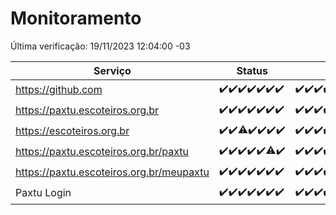 # Monitoramento

Última verificação: 19/11/2023 12:04:00 -03

|Serviço|Status|Últimas 24h|
|---|---|---|
|https://github.com|<span title="2023-11-12: OK=24">✔️</span><span title="2023-11-13: OK=24">✔️</span><span title="2023-11-14: OK=24">✔️</span><span title="2023-11-15: OK=24">✔️</span><span title="2023-11-16: OK=24">✔️</span><span title="2023-11-17: OK=24">✔️</span><span title="2023-11-18: OK=15">✔️</span>|<span title="18/11/2023 12:04:00 -03 : 200">✔️</span><span title="18/11/2023 13:06:00 -03 : 200">✔️</span><span title="18/11/2023 14:03:00 -03 : 200">✔️</span><span title="18/11/2023 15:07:00 -03 : 200">✔️</span><span title="18/11/2023 16:03:00 -03 : 200">✔️</span><span title="18/11/2023 17:05:00 -03 : 200">✔️</span><span title="18/11/2023 18:03:00 -03 : 200">✔️</span><span title="18/11/2023 19:04:00 -03 : 200">✔️</span><span title="18/11/2023 20:04:00 -03 : 200">✔️</span><span title="18/11/2023 21:33:00 -03 : 200">✔️</span><span title="18/11/2023 22:52:00 -03 : 200">✔️</span><span title="18/11/2023 23:22:00 -03 : 200">✔️</span><span title="19/11/2023 00:06:00 -03 : 200">✔️</span><span title="19/11/2023 01:07:00 -03 : 200">✔️</span><span title="19/11/2023 02:05:00 -03 : 200">✔️</span><span title="19/11/2023 03:07:00 -03 : 200">✔️</span><span title="19/11/2023 04:03:00 -03 : 200">✔️</span><span title="19/11/2023 05:07:00 -03 : 200">✔️</span><span title="19/11/2023 06:04:00 -03 : 200">✔️</span><span title="19/11/2023 07:05:00 -03 : 200">✔️</span><span title="19/11/2023 08:03:00 -03 : 200">✔️</span><span title="19/11/2023 09:10:00 -03 : 200">✔️</span><span title="19/11/2023 10:06:00 -03 : 200">✔️</span><span title="19/11/2023 11:03:00 -03 : 200">✔️</span><span title="19/11/2023 12:04:00 -03 : 200">✔️</span>|
|https://paxtu.escoteiros.org.br|<span title="2023-11-12: OK=24">✔️</span><span title="2023-11-13: OK=24">✔️</span><span title="2023-11-14: OK=24">✔️</span><span title="2023-11-15: OK=24">✔️</span><span title="2023-11-16: OK=24">✔️</span><span title="2023-11-17: OK=24">✔️</span><span title="2023-11-18: OK=15">✔️</span>|<span title="18/11/2023 12:04:00 -03 : 200">✔️</span><span title="18/11/2023 13:06:00 -03 : 200">✔️</span><span title="18/11/2023 14:03:00 -03 : 200">✔️</span><span title="18/11/2023 15:07:00 -03 : 200">✔️</span><span title="18/11/2023 16:03:00 -03 : 200">✔️</span><span title="18/11/2023 17:05:00 -03 : 200">✔️</span><span title="18/11/2023 18:03:00 -03 : 200">✔️</span><span title="18/11/2023 19:04:00 -03 : 200">✔️</span><span title="18/11/2023 20:04:00 -03 : 200">✔️</span><span title="18/11/2023 21:33:00 -03 : 200">✔️</span><span title="18/11/2023 22:52:00 -03 : 200">✔️</span><span title="18/11/2023 23:22:00 -03 : 200">✔️</span><span title="19/11/2023 00:06:00 -03 : 200">✔️</span><span title="19/11/2023 01:07:00 -03 : 200">✔️</span><span title="19/11/2023 02:05:00 -03 : 200">✔️</span><span title="19/11/2023 03:07:00 -03 : 200">✔️</span><span title="19/11/2023 04:03:00 -03 : 200">✔️</span><span title="19/11/2023 05:07:00 -03 : 200">✔️</span><span title="19/11/2023 06:04:00 -03 : 200">✔️</span><span title="19/11/2023 07:05:00 -03 : 200">✔️</span><span title="19/11/2023 08:03:00 -03 : 200">✔️</span><span title="19/11/2023 09:10:00 -03 : 200">✔️</span><span title="19/11/2023 10:06:00 -03 : 200">✔️</span><span title="19/11/2023 11:03:00 -03 : 200">✔️</span><span title="19/11/2023 12:04:00 -03 : 200">✔️</span>|
|https://escoteiros.org.br|<span title="2023-11-12: OK=24">✔️</span><span title="2023-11-13: OK=24">✔️</span><span title="2023-11-14: OK=23, Falhas=1">⚠️</span><span title="2023-11-15: OK=24">✔️</span><span title="2023-11-16: OK=24">✔️</span><span title="2023-11-17: OK=24">✔️</span><span title="2023-11-18: OK=15">✔️</span>|<span title="18/11/2023 12:04:00 -03 : 200">✔️</span><span title="18/11/2023 13:06:00 -03 : 200">✔️</span><span title="18/11/2023 14:03:00 -03 : 200">✔️</span><span title="18/11/2023 15:07:00 -03 : 200">✔️</span><span title="18/11/2023 16:03:00 -03 : 200">✔️</span><span title="18/11/2023 17:05:00 -03 : 200">✔️</span><span title="18/11/2023 18:03:00 -03 : 200">✔️</span><span title="18/11/2023 19:04:00 -03 : 200">✔️</span><span title="18/11/2023 20:04:00 -03 : 200">✔️</span><span title="18/11/2023 21:33:00 -03 : 200">✔️</span><span title="18/11/2023 22:52:00 -03 : 200">✔️</span><span title="18/11/2023 23:22:00 -03 : 200">✔️</span><span title="19/11/2023 00:06:00 -03 : 200">✔️</span><span title="19/11/2023 01:07:00 -03 : 200">✔️</span><span title="19/11/2023 02:05:00 -03 : 200">✔️</span><span title="19/11/2023 03:07:00 -03 : 200">✔️</span><span title="19/11/2023 04:03:00 -03 : 200">✔️</span><span title="19/11/2023 05:07:00 -03 : 200">✔️</span><span title="19/11/2023 06:04:00 -03 : 200">✔️</span><span title="19/11/2023 07:05:00 -03 : 200">✔️</span><span title="19/11/2023 08:03:00 -03 : 200">✔️</span><span title="19/11/2023 09:10:00 -03 : 200">✔️</span><span title="19/11/2023 10:06:00 -03 : 200">✔️</span><span title="19/11/2023 11:03:00 -03 : 200">✔️</span><span title="19/11/2023 12:04:00 -03 : 200">✔️</span>|
|https://paxtu.escoteiros.org.br/paxtu|<span title="2023-11-12: OK=24">✔️</span><span title="2023-11-13: OK=24">✔️</span><span title="2023-11-14: OK=24">✔️</span><span title="2023-11-15: OK=24">✔️</span><span title="2023-11-16: OK=24">✔️</span><span title="2023-11-17: OK=23, Falhas=1">⚠️</span><span title="2023-11-18: OK=15">✔️</span>|<span title="18/11/2023 12:04:00 -03 : 200">✔️</span><span title="18/11/2023 13:06:00 -03 : 200">✔️</span><span title="18/11/2023 14:03:00 -03 : 200">✔️</span><span title="18/11/2023 15:07:00 -03 : 200">✔️</span><span title="18/11/2023 16:03:00 -03 : 200">✔️</span><span title="18/11/2023 17:05:00 -03 : 200">✔️</span><span title="18/11/2023 18:03:00 -03 : 200">✔️</span><span title="18/11/2023 19:04:00 -03 : 200">✔️</span><span title="18/11/2023 20:04:00 -03 : 200">✔️</span><span title="18/11/2023 21:33:00 -03 : 200">✔️</span><span title="18/11/2023 22:52:00 -03 : 200">✔️</span><span title="18/11/2023 23:22:00 -03 : 200">✔️</span><span title="19/11/2023 00:06:00 -03 : 200">✔️</span><span title="19/11/2023 01:07:00 -03 : 200">✔️</span><span title="19/11/2023 02:05:00 -03 : 200">✔️</span><span title="19/11/2023 03:07:00 -03 : 200">✔️</span><span title="19/11/2023 04:03:00 -03 : 200">✔️</span><span title="19/11/2023 05:07:00 -03 : 200">✔️</span><span title="19/11/2023 06:04:00 -03 : 200">✔️</span><span title="19/11/2023 07:05:00 -03 : 200">✔️</span><span title="19/11/2023 08:03:00 -03 : 200">✔️</span><span title="19/11/2023 09:10:00 -03 : 200">✔️</span><span title="19/11/2023 10:06:00 -03 : 200">✔️</span><span title="19/11/2023 11:03:00 -03 : 200">✔️</span><span title="19/11/2023 12:04:00 -03 : 200">✔️</span>|
|https://paxtu.escoteiros.org.br/meupaxtu|<span title="2023-11-12: OK=24">✔️</span><span title="2023-11-13: OK=24">✔️</span><span title="2023-11-14: OK=24">✔️</span><span title="2023-11-15: OK=24">✔️</span><span title="2023-11-16: OK=24">✔️</span><span title="2023-11-17: OK=24">✔️</span><span title="2023-11-18: OK=15">✔️</span>|<span title="18/11/2023 12:04:00 -03 : 200">✔️</span><span title="18/11/2023 13:06:00 -03 : 200">✔️</span><span title="18/11/2023 14:03:00 -03 : 200">✔️</span><span title="18/11/2023 15:07:00 -03 : 200">✔️</span><span title="18/11/2023 16:03:00 -03 : 200">✔️</span><span title="18/11/2023 17:05:00 -03 : 200">✔️</span><span title="18/11/2023 18:03:00 -03 : 200">✔️</span><span title="18/11/2023 19:04:00 -03 : 200">✔️</span><span title="18/11/2023 20:04:00 -03 : 200">✔️</span><span title="18/11/2023 21:33:00 -03 : 200">✔️</span><span title="18/11/2023 22:52:00 -03 : 200">✔️</span><span title="18/11/2023 23:22:00 -03 : 200">✔️</span><span title="19/11/2023 00:06:00 -03 : 200">✔️</span><span title="19/11/2023 01:07:00 -03 : 200">✔️</span><span title="19/11/2023 02:05:00 -03 : 200">✔️</span><span title="19/11/2023 03:07:00 -03 : 200">✔️</span><span title="19/11/2023 04:03:00 -03 : 200">✔️</span><span title="19/11/2023 05:07:00 -03 : 200">✔️</span><span title="19/11/2023 06:04:00 -03 : 200">✔️</span><span title="19/11/2023 07:05:00 -03 : 200">✔️</span><span title="19/11/2023 08:03:00 -03 : 200">✔️</span><span title="19/11/2023 09:10:00 -03 : 200">✔️</span><span title="19/11/2023 10:06:00 -03 : 200">✔️</span><span title="19/11/2023 11:03:00 -03 : 200">✔️</span><span title="19/11/2023 12:04:00 -03 : 200">✔️</span>|
|Paxtu Login|<span title="2023-11-12: OK=24">✔️</span><span title="2023-11-13: OK=24">✔️</span><span title="2023-11-14: OK=24">✔️</span><span title="2023-11-15: OK=24">✔️</span><span title="2023-11-16: OK=24">✔️</span><span title="2023-11-17: OK=24">✔️</span><span title="2023-11-18: OK=15">✔️</span>|<span title="18/11/2023 12:04:00 -03 : 200">✔️</span><span title="18/11/2023 13:06:00 -03 : 200">✔️</span><span title="18/11/2023 14:03:00 -03 : 200">✔️</span><span title="18/11/2023 15:07:00 -03 : 200">✔️</span><span title="18/11/2023 16:03:00 -03 : 200">✔️</span><span title="18/11/2023 17:05:00 -03 : 200">✔️</span><span title="18/11/2023 18:03:00 -03 : 200">✔️</span><span title="18/11/2023 19:04:00 -03 : 200">✔️</span><span title="18/11/2023 20:04:00 -03 : 200">✔️</span><span title="18/11/2023 21:33:00 -03 : 200">✔️</span><span title="18/11/2023 22:52:00 -03 : 200">✔️</span><span title="18/11/2023 23:22:00 -03 : 200">✔️</span><span title="19/11/2023 00:06:00 -03 : 200">✔️</span><span title="19/11/2023 01:07:00 -03 : 200">✔️</span><span title="19/11/2023 02:05:00 -03 : 200">✔️</span><span title="19/11/2023 03:07:00 -03 : 200">✔️</span><span title="19/11/2023 04:03:00 -03 : 200">✔️</span><span title="19/11/2023 05:07:00 -03 : 200">✔️</span><span title="19/11/2023 06:04:00 -03 : 200">✔️</span><span title="19/11/2023 07:05:00 -03 : 200">✔️</span><span title="19/11/2023 08:03:00 -03 : 200">✔️</span><span title="19/11/2023 09:10:00 -03 : 200">✔️</span><span title="19/11/2023 10:06:00 -03 : 200">✔️</span><span title="19/11/2023 11:03:00 -03 : 200">✔️</span><span title="19/11/2023 12:04:00 -03 : 200">✔️</span>|
